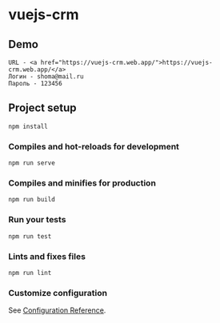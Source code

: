 # vuejs-crm

## Demo
```
URL - <a href="https://vuejs-crm.web.app/">https://vuejs-crm.web.app/</a>
Логин - shoma@mail.ru
Пароль - 123456
```

## Project setup
```
npm install
```

### Compiles and hot-reloads for development
```
npm run serve
```

### Compiles and minifies for production
```
npm run build
```

### Run your tests
```
npm run test
```

### Lints and fixes files
```
npm run lint
```

### Customize configuration
See [Configuration Reference](https://cli.vuejs.org/config/).
